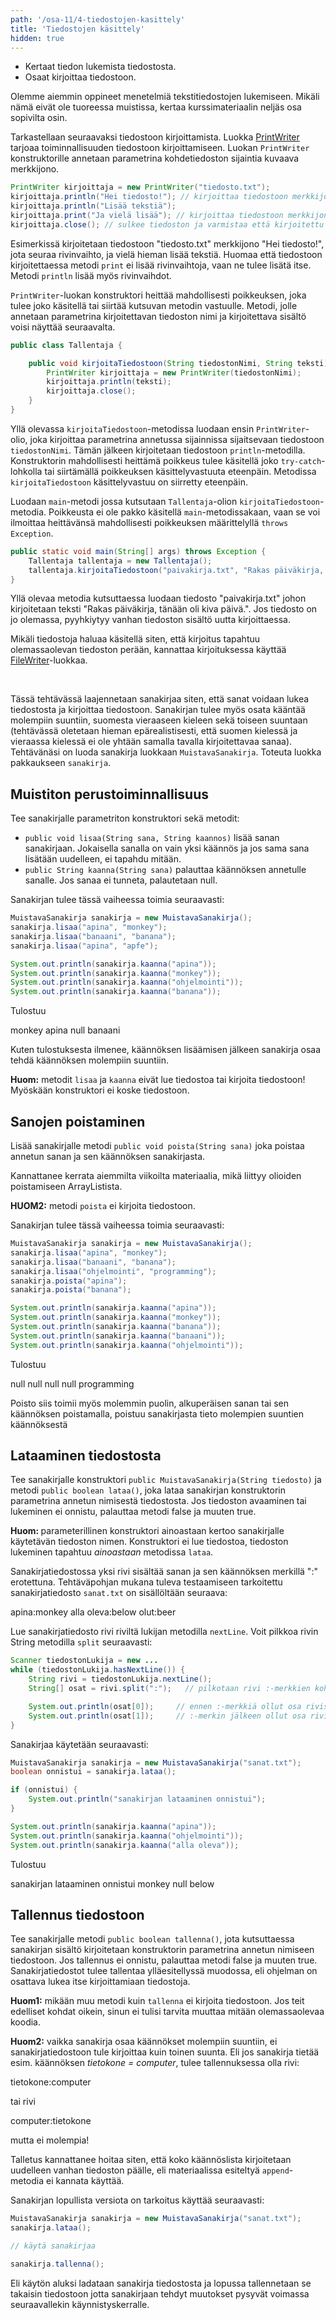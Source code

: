 ```yaml
---
path: '/osa-11/4-tiedostojen-kasittely'
title: 'Tiedostojen käsittely'
hidden: true
---
```



<text-box variant='learningObjectives' name='Oppimistavoitteet'>

- Kertaat tiedon lukemista tiedostosta.
- Osaat kirjoittaa tiedostoon.

</text-box>

Olemme aiemmin oppineet menetelmiä tekstitiedostojen lukemiseen. Mikäli nämä eivät ole tuoreessa muistissa, kertaa kurssimateriaalin neljäs osa sopivilta osin.

Tarkastellaan seuraavaksi tiedostoon kirjoittamista. Luokka <a href="https://docs.oracle.com/javase/8/docs/api/java/io/PrintWriter.html">PrintWriter</a> tarjoaa toiminnallisuuden tiedostoon kirjoittamiseen. Luokan `PrintWriter` konstruktorille annetaan parametrina kohdetiedoston sijaintia kuvaava merkkijono.


```java
PrintWriter kirjoittaja = new PrintWriter("tiedosto.txt");
kirjoittaja.println("Hei tiedosto!"); // kirjoittaa tiedostoon merkkijonon "Hei tiedosto!" sekä rivinvaihdon
kirjoittaja.println("Lisää tekstiä");
kirjoittaja.print("Ja vielä lisää"); // kirjoittaa tiedostoon merkkijonon "ja vielä lisää" ilman rivinvaihtoa
kirjoittaja.close(); // sulkee tiedoston ja varmistaa että kirjoitettu teksti menee tiedostoon
```

Esimerkissä kirjoitetaan tiedostoon "tiedosto.txt" merkkijono "Hei tiedosto!", jota seuraa rivinvaihto, ja vielä hieman lisää tekstiä. Huomaa että tiedostoon kirjoitettaessa metodi `print` ei lisää rivinvaihtoja, vaan ne tulee lisätä itse. Metodi `println` lisää myös rivinvaihdot.

`PrintWriter`-luokan konstruktori heittää mahdollisesti poikkeuksen, joka tulee joko käsitellä tai siirtää kutsuvan metodin vastuulle. Metodi, jolle annetaan parametrina kirjoitettavan tiedoston nimi ja kirjoitettava sisältö voisi näyttää seuraavalta.


```java
public class Tallentaja {

    public void kirjoitaTiedostoon(String tiedostonNimi, String teksti) throws Exception {
        PrintWriter kirjoittaja = new PrintWriter(tiedostonNimi);
        kirjoittaja.println(teksti);
        kirjoittaja.close();
    }
}
```

Yllä olevassa `kirjoitaTiedostoon`-metodissa luodaan ensin `PrintWriter`-olio, joka kirjoittaa parametrina annetussa sijainnissa sijaitsevaan tiedostoon `tiedostonNimi`. Tämän jälkeen kirjoitetaan tiedostoon `println`-metodilla. Konstruktorin mahdollisesti heittämä poikkeus tulee käsitellä joko `try-catch`-lohkolla tai siirtämällä poikkeuksen käsittelyvastuuta eteenpäin. Metodissa `kirjoitaTiedostoon` käsittelyvastuu on siirretty eteenpäin.

Luodaan `main`-metodi jossa kutsutaan `Tallentaja`-olion `kirjoitaTiedostoon`-metodia. Poikkeusta ei ole pakko käsitellä `main`-metodissakaan, vaan se voi ilmoittaa heittävänsä mahdollisesti poikkeuksen määrittelyllä `throws Exception`.


```java
public static void main(String[] args) throws Exception {
    Tallentaja tallentaja = new Tallentaja();
    tallentaja.kirjoitaTiedostoon("paivakirja.txt", "Rakas päiväkirja, tänään oli kiva päivä.");
}
```

Yllä olevaa metodia kutsuttaessa luodaan tiedosto "paivakirja.txt" johon kirjoitetaan teksti "Rakas päiväkirja, tänään oli kiva päivä.". Jos tiedosto on jo olemassa, pyyhkiytyy vanhan tiedoston sisältö uutta kirjoittaessa.

Mikäli tiedostoja haluaa käsitellä siten, että kirjoitus tapahtuu olemassaolevan tiedoston perään, kannattaa kirjoituksessa käyttää <a href="https://docs.oracle.com/javase/8/docs/api/java/io/FileWriter.html" target="_blank" norel>FileWriter</a>-luokkaa.

<br/>

<quiz id="b0e3cd8b-e382-502e-9736-0b2693eefe76"></quiz>


<programming-exercise name='Muistava sanakirja (4 osaa)' nocoins='true' tmcname='osa11-Osa11_13.MuistavaSanakirja'>

Tässä tehtävässä laajennetaan sanakirjaa siten, että sanat voidaan lukea tiedostosta ja kirjoittaa tiedostoon. Sanakirjan tulee myös osata kääntää molempiin suuntiin, suomesta vieraaseen kieleen sekä toiseen suuntaan (tehtävässä oletetaan hieman epärealistisesti, että suomen kielessä ja vieraassa kielessä ei ole yhtään samalla tavalla kirjoitettavaa sanaa). Tehtävänäsi on luoda sanakirja luokkaan `MuistavaSanakirja`. Toteuta luokka pakkaukseen `sanakirja`.


<h2>Muistiton perustoiminnallisuus</h2>

Tee sanakirjalle parametriton konstruktori sekä metodit:

- `public void lisaa(String sana, String kaannos)` lisää sanan sanakirjaan. Jokaisella sanalla on vain yksi käännös ja jos sama sana lisätään uudelleen, ei tapahdu mitään.
- `public String kaanna(String sana)` palauttaa käännöksen annetulle sanalle. Jos sanaa ei tunneta, palautetaan null.


Sanakirjan tulee tässä vaiheessa toimia seuraavasti:


```java
MuistavaSanakirja sanakirja = new MuistavaSanakirja();
sanakirja.lisaa("apina", "monkey");
sanakirja.lisaa("banaani", "banana");
sanakirja.lisaa("apina", "apfe");

System.out.println(sanakirja.kaanna("apina"));
System.out.println(sanakirja.kaanna("monkey"));
System.out.println(sanakirja.kaanna("ohjelmointi"));
System.out.println(sanakirja.kaanna("banana"));
```

Tulostuu

<sample-output>

monkey
apina
null
banaani

</sample-output>

Kuten tulostuksesta ilmenee, käännöksen lisäämisen jälkeen sanakirja osaa tehdä käännöksen molempiin suuntiin.


<b>Huom:</b> metodit `lisaa` ja `kaanna` eivät lue tiedostoa tai kirjoita tiedostoon! Myöskään konstruktori ei koske tiedostoon.



<h2>Sanojen poistaminen</h2>


Lisää sanakirjalle metodi `public void poista(String sana)` joka poistaa annetun sanan ja sen käännöksen sanakirjasta.

Kannattanee kerrata aiemmilta viikoilta materiaalia, mikä liittyy olioiden poistamiseen ArrayListista.

<b>HUOM2:</b> metodi `poista` ei kirjoita tiedostoon.

Sanakirjan tulee tässä vaiheessa toimia seuraavasti:


```java
MuistavaSanakirja sanakirja = new MuistavaSanakirja();
sanakirja.lisaa("apina", "monkey");
sanakirja.lisaa("banaani", "banana");
sanakirja.lisaa("ohjelmointi", "programming");
sanakirja.poista("apina");
sanakirja.poista("banana");

System.out.println(sanakirja.kaanna("apina"));
System.out.println(sanakirja.kaanna("monkey"));
System.out.println(sanakirja.kaanna("banana"));
System.out.println(sanakirja.kaanna("banaani"));
System.out.println(sanakirja.kaanna("ohjelmointi"));
```

Tulostuu

<sample-output>

null
null
null
null
programming

</sample-output>


Poisto siis toimii myös molemmin puolin, alkuperäisen sanan tai sen käännöksen poistamalla, poistuu sanakirjasta tieto molempien suuntien käännöksestä


<h2>Lataaminen tiedostosta</h2>


Tee sanakirjalle konstruktori `public MuistavaSanakirja(String tiedosto)`  ja metodi `public boolean lataa()`, joka lataa sanakirjan konstruktorin parametrina annetun nimisestä tiedostosta. Jos tiedoston avaaminen tai lukeminen ei onnistu, palauttaa metodi false ja muuten true.

<b>Huom: </b> parameterillinen konstruktori ainoastaan kertoo sanakirjalle käytetävän tiedoston nimen. Konstruktori ei lue tiedostoa, tiedoston lukeminen tapahtuu *ainoastaan* metodissa `lataa`.

Sanakirjatiedostossa yksi rivi sisältää sanan ja sen käännöksen merkillä ":" erotettuna. Tehtäväpohjan mukana tuleva testaamiseen tarkoitettu sanakirjatiedosto `sanat.txt` on sisällöltään seuraava:

<sample-output>

apina:monkey
alla oleva:below
olut:beer

</sample-output>

Lue sanakirjatiedosto rivi riviltä lukijan metodilla `nextLine`. Voit pilkkoa rivin String metodilla `split` seuraavasti:


```java
Scanner tiedostonLukija = new ...
while (tiedostonLukija.hasNextLine()) {
    String rivi = tiedostonLukija.nextLine();
    String[] osat = rivi.split(":");   // pilkotaan rivi :-merkkien kohdalta

    System.out.println(osat[0]);     // ennen :-merkkiä ollut osa rivistä
    System.out.println(osat[1]);     // :-merkin jälkeen ollut osa rivistä
}
```

Sanakirjaa käytetään seuraavasti:


```java
MuistavaSanakirja sanakirja = new MuistavaSanakirja("sanat.txt");
boolean onnistui = sanakirja.lataa();

if (onnistui) {
    System.out.println("sanakirjan lataaminen onnistui");
}

System.out.println(sanakirja.kaanna("apina"));
System.out.println(sanakirja.kaanna("ohjelmointi"));
System.out.println(sanakirja.kaanna("alla oleva"));
```

Tulostuu

<sample-output>

sanakirjan lataaminen onnistui
monkey
null
below

</sample-output>


<h2>Tallennus tiedostoon</h2>


Tee sanakirjalle metodi `public boolean tallenna()`, jota kutsuttaessa sanakirjan sisältö kirjoitetaan konstruktorin parametrina annetun nimiseen tiedostoon. Jos tallennus ei onnistu, palauttaa metodi false ja muuten true. Sanakirjatiedostot tulee tallentaa ylläesitellyssä muodossa, eli ohjelman on osattava lukea itse kirjoittamiaan tiedostoja.

<b>Huom1:</b> mikään muu metodi kuin `tallenna` ei kirjoita tiedostoon. Jos teit edelliset kohdat oikein, sinun ei tulisi tarvita muuttaa mitään olemassaolevaa koodia.

**Huom2:** vaikka sanakirja osaa käännökset molempiin suuntiin, ei sanakirjatiedostoon tule kirjoittaa kuin toinen suunta. Eli jos sanakirja tietää esim. käännöksen *tietokone = computer*, tulee tallennuksessa olla rivi:


<sample-output>

tietokone:computer

</sample-output>

tai rivi

<sample-output>

computer:tietokone

</sample-output>

mutta ei molempia!

Talletus kannattanee hoitaa siten, että koko käännöslista kirjoitetaan uudelleen vanhan tiedoston päälle, eli materiaalissa esiteltyä `append`-metodia ei kannata käyttää.

Sanakirjan lopullista versiota on tarkoitus käyttää  seuraavasti:

```java
MuistavaSanakirja sanakirja = new MuistavaSanakirja("sanat.txt");
sanakirja.lataa();

// käytä sanakirjaa

sanakirja.tallenna();
```

Eli käytön aluksi ladataan sanakirja tiedostosta ja lopussa tallennetaan se takaisin tiedostoon jotta sanakirjaan tehdyt muutokset pysyvät voimassa seuraavallekin käynnistyskerralle.

</programming-exercise>

